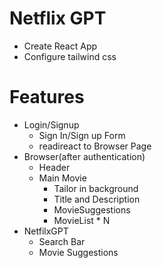 # Netflix GPT
- Create React App
- Configure tailwind css





# Features
- Login/Signup
  - Sign In/Sign up Form
  - readireact to Browser Page
- Browser(after authentication)
  - Header
  - Main Movie
     - Tailor in background 
     - Title and Description
     - MovieSuggestions 
      - MovieList * N
- NetfilxGPT
   - Search Bar
   - Movie Suggestions      
